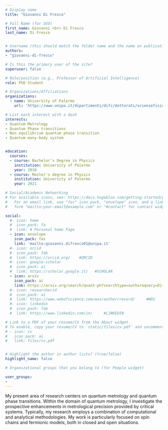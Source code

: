 ```yaml
---
# Display name
title: "Giovanni Di Fresco"

# Full Name (for SEO)
first_name: Giovanni <br> Di Fresco
last_name: Di Fresco


# Username (this should match the folder name and the name on publications)
authors:
- "giovanni-di-fresco"

# Is this the primary user of the site?
superuser: false

# Role/position (e.g., Professor of Artificial Intelligence)
role: PhD Student

# Organizations/Affiliations
organizations:
  - name: University of Palermo
    url: 'https://www.unipa.it/dipartimenti/difc/dottorati/scienzefisicheechimiche/en/phd-students/'

# List each interest with a dash
interests:
- Quantum Metrology 
- Quantum Phase transitions
- Non equilibrium quantum phase transition
- Quantum many-body system


education:
  courses:
  - course: Bachelor’s Degree in Physics
    institution: University of Palermo
    year: 2018
  - course: Master's degree in Physics
    institution: University of Palermo
    year: 2021

# Social/Academic Networking
# For available icons, see: https://docs.hugoblox.com/getting-started/page-builder/#icons
#   For an email link, use "fas" icon pack, "envelope" icon, and a link in the
#   form "mailto:your-email@example.com" or "#contact" for contact widget.

social:
  #- icon: home
  #  icon_pack: fa
  #  link: # Personal home Page
  - icon: envelope
    icon_pack: fas
    link: 'mailto:giovanni.difresco01@unipa.it'
  #- icon: orcid
  #  icon_pack: fab
  #  link: https://orcid.org/    #ORCID
  #- icon: google-scholar 
  #  icon_pack: ai
  #  link: https://scholar.google.it/   #SCHOLAR
  - icon: arxiv
    icon_pack: ai
    link: https://arxiv.org/search/quant-ph?searchtype=author&query=Di+Fresco,+G
  #- icon: researcherid
  #  icon_pack: ai
  #  link: https://www.webofscience.com/wos/author/record/     #WOS
  #- icon: linkedin
  #  icon_pack: fab
  #  link: https://www.linkedin.com/in/     #LINKEDIN

# Link to a PDF of your resume/CV from the About widget.
# To enable, copy your resume/CV to `static/files/cv.pdf` and uncomment the lines below.
# - icon: cv
#   icon_pack: ai
#   link: files/cv.pdf


# Highlight the author in author lists? (true/false)
highlight_name: false

# Organizational groups that you belong to (for People widget)

user_groups:
- 
---
```

My present area of research centers on quantum metrology and quantum phase transitions. Within the domain of quantum metrology, I investigate the prospective enhancements in metrological precision provided by critical systems. Typically, my research employs a combination of computational and analytical methodologies. My work is particularly focused on spin chains and fermionic models, both in closed and open situations.